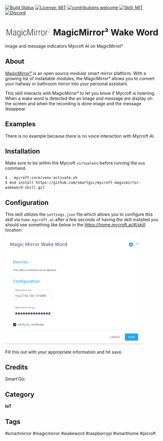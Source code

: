 
[![Build Status](https://travis-ci.com/smartgic/mycroft-magicmirror-wakeword-skill.svg?branch=20.08)](https://travis-ci.com/github/smartgic/mycroft-magicmirror-wakeword-skill) [![License: MIT](https://img.shields.io/badge/License-MIT-yellow.svg)](https://opensource.org/licenses/MIT) [![contributions welcome](https://img.shields.io/badge/contributions-welcome-pink.svg?style=flat)](https://github.com/smartgic/mycroft-magicmirror-wakeword-skill/pulls) [![Skill: MIT](https://img.shields.io/badge/mycroft.ai-skill-blue)](https://mycroft.ai) [![Discord](https://img.shields.io/discord/809074036733902888)](https://discord.gg/Vu7Wmd9j) 


# <img src="docs/magicmirror.png" card_color="#0000" width="150" height="30" style="vertical-align:bottom"/> MagicMirror² Wake Word

Image and message indicators Mycroft AI on MagicMirrot²

## About

[MagicMirror²](https://magicmirror.builders/) is an open source modular smart mirror platform. With a growing list of installable modules, the MagicMirror² allows you to convert your hallway or bathroom mirror into your personal assistant.

This skill interacts with MagicMirror² to let you know if Mycroft is listening. When a wake word is detected the an image and message are display on the screen and when the recording is done image and the message disappear.

## Examples

There is no example because there is no voice interaction with Mycroft AI.

## Installation

Make sure to be within the Mycroft `virtualenv` before running the `msm` command.

```
$ . mycroft-core/venv-activate.sh
$ msm install https://github.com/smartgic/mycroft-magicmirror-wakeword-skill.git
```

## Configuration

This skill utilizes the `settings.json` file which allows you to configure this skill via `home.mycroft.ai` after a few seconds of having the skill installed you should see something like below in the https://home.mycroft.ai/#/skill location:

<img src='docs/magicmirror-wakeword-config.png' width='450'/>

Fill this out with your appropriate information and hit save.

## Credits

Smart'Gic

## Category

**IoT**

## Tags

#smartmirror
#magicmirror
#wakeword
#raspberrypi
#smarthome
#picroft
